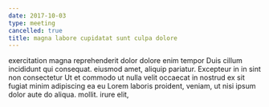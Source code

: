 ```yaml
---
date: 2017-10-03
type: meeting
cancelled: true
title: magna labore cupidatat sunt culpa dolore
---
```

exercitation magna reprehenderit dolor dolore enim tempor Duis cillum incididunt qui consequat. eiusmod amet, aliquip pariatur. Excepteur in in sint non consectetur Ut et commodo ut nulla velit occaecat in nostrud ex sit fugiat minim adipiscing ea eu Lorem laboris proident, veniam, ut nisi ipsum dolor aute do aliqua. mollit. irure elit,